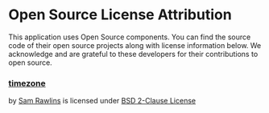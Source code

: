# Open Source License Attribution

This application uses Open Source components. You can find the source
code of their open source projects along with license information below.
We acknowledge and are grateful to these developers for their contributions
to open source.

### [timezone](https://github.com/srawlins/timezone)

by [Sam Rawlins](https://github.com/srawlins) is licensed under [BSD 2-Clause License](https://opensource.org/license/bsd-2-clause)
